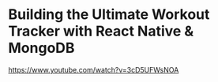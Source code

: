 # Building the Ultimate Workout Tracker with React Native & MongoDB
https://www.youtube.com/watch?v=3cD5UFWsNOA

  
